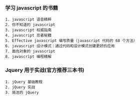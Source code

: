 ### 学习 javascript 的书籍

    1. javascript 语音精粹
    2. 你不知道的 javascript
    3. javascript 权威指南
    4. javascript 忍者秘籍
    5. Effective javascript 编写质量（javascript 代码的 68 个方法）
    6. javascript 设计模式：通过代码和设计模式创建更好的应用
    7. 面向对象的 javascript
    8. javascript 编程精解

### Jquery 用于实战(官方推荐三本书)

    1. jQuery 基础教程
    2. jQuery 实战
    3. 简洁的 jQuery
